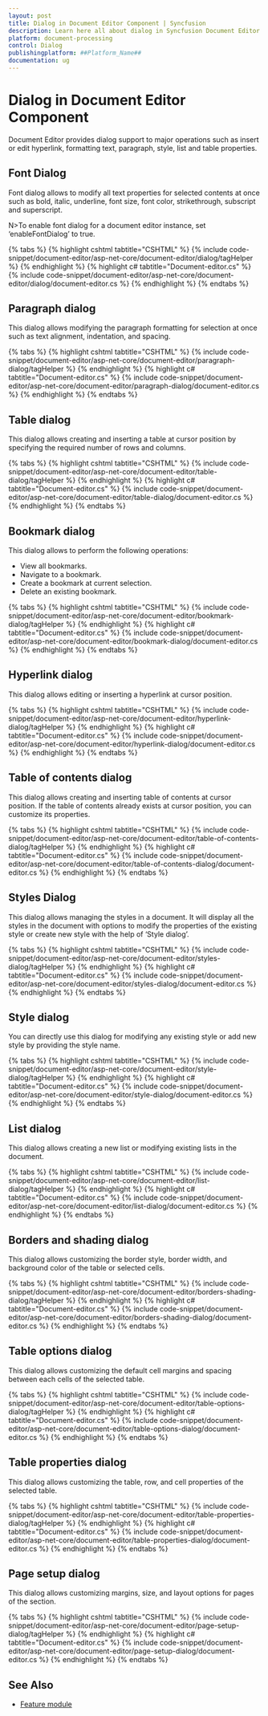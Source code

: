 ```yaml
---
layout: post
title: Dialog in Document Editor Component | Syncfusion
description: Learn here all about dialog in Syncfusion Document Editor component of Syncfusion Essential JS 2 and more.
platform: document-processing
control: Dialog
publishingplatform: ##Platform_Name##
documentation: ug
---
```



# Dialog in Document Editor Component

Document Editor provides dialog support to major operations such as insert or edit hyperlink, formatting text, paragraph, style, list and table properties.

## Font Dialog

Font dialog allows to modify all text properties for selected contents at once such as bold, italic, underline, font size, font color, strikethrough, subscript and superscript.

N>To enable font dialog for a document editor instance, set ‘enableFontDialog’ to true.


{% tabs %}
{% highlight cshtml tabtitle="CSHTML" %}
{% include code-snippet/document-editor/asp-net-core/document-editor/dialog/tagHelper %}
{% endhighlight %}
{% highlight c# tabtitle="Document-editor.cs" %}
{% include code-snippet/document-editor/asp-net-core/document-editor/dialog/document-editor.cs %}
{% endhighlight %}
{% endtabs %}


## Paragraph dialog

This dialog allows modifying the paragraph formatting for selection at once such as text alignment, indentation, and spacing.


{% tabs %}
{% highlight cshtml tabtitle="CSHTML" %}
{% include code-snippet/document-editor/asp-net-core/document-editor/paragraph-dialog/tagHelper %}
{% endhighlight %}
{% highlight c# tabtitle="Document-editor.cs" %}
{% include code-snippet/document-editor/asp-net-core/document-editor/paragraph-dialog/document-editor.cs %}
{% endhighlight %}
{% endtabs %}


## Table dialog

This dialog allows creating and inserting a table at cursor position by specifying the required number of rows and columns.


{% tabs %}
{% highlight cshtml tabtitle="CSHTML" %}
{% include code-snippet/document-editor/asp-net-core/document-editor/table-dialog/tagHelper %}
{% endhighlight %}
{% highlight c# tabtitle="Document-editor.cs" %}
{% include code-snippet/document-editor/asp-net-core/document-editor/table-dialog/document-editor.cs %}
{% endhighlight %}
{% endtabs %}


## Bookmark dialog

This dialog allows to perform the following operations:

* View all bookmarks.
* Navigate to a bookmark.
* Create a bookmark at current selection.
* Delete an existing bookmark.


{% tabs %}
{% highlight cshtml tabtitle="CSHTML" %}
{% include code-snippet/document-editor/asp-net-core/document-editor/bookmark-dialog/tagHelper %}
{% endhighlight %}
{% highlight c# tabtitle="Document-editor.cs" %}
{% include code-snippet/document-editor/asp-net-core/document-editor/bookmark-dialog/document-editor.cs %}
{% endhighlight %}
{% endtabs %}


## Hyperlink dialog

This dialog allows editing or inserting a hyperlink at cursor position.


{% tabs %}
{% highlight cshtml tabtitle="CSHTML" %}
{% include code-snippet/document-editor/asp-net-core/document-editor/hyperlink-dialog/tagHelper %}
{% endhighlight %}
{% highlight c# tabtitle="Document-editor.cs" %}
{% include code-snippet/document-editor/asp-net-core/document-editor/hyperlink-dialog/document-editor.cs %}
{% endhighlight %}
{% endtabs %}


## Table of contents dialog

This dialog allows creating and inserting table of contents at cursor position. If the table of contents already exists at cursor position, you can customize its properties.


{% tabs %}
{% highlight cshtml tabtitle="CSHTML" %}
{% include code-snippet/document-editor/asp-net-core/document-editor/table-of-contents-dialog/tagHelper %}
{% endhighlight %}
{% highlight c# tabtitle="Document-editor.cs" %}
{% include code-snippet/document-editor/asp-net-core/document-editor/table-of-contents-dialog/document-editor.cs %}
{% endhighlight %}
{% endtabs %}


## Styles Dialog

This dialog allows managing the styles in a document. It will display all the styles in the document with options to modify the properties of the existing style or create new style with the help of ‘Style dialog’.


{% tabs %}
{% highlight cshtml tabtitle="CSHTML" %}
{% include code-snippet/document-editor/asp-net-core/document-editor/styles-dialog/tagHelper %}
{% endhighlight %}
{% highlight c# tabtitle="Document-editor.cs" %}
{% include code-snippet/document-editor/asp-net-core/document-editor/styles-dialog/document-editor.cs %}
{% endhighlight %}
{% endtabs %}


## Style dialog

You can directly use this dialog for modifying any existing style or add new style by providing the style name.


{% tabs %}
{% highlight cshtml tabtitle="CSHTML" %}
{% include code-snippet/document-editor/asp-net-core/document-editor/style-dialog/tagHelper %}
{% endhighlight %}
{% highlight c# tabtitle="Document-editor.cs" %}
{% include code-snippet/document-editor/asp-net-core/document-editor/style-dialog/document-editor.cs %}
{% endhighlight %}
{% endtabs %}


## List dialog

This dialog allows creating a new list or modifying existing lists in the document.


{% tabs %}
{% highlight cshtml tabtitle="CSHTML" %}
{% include code-snippet/document-editor/asp-net-core/document-editor/list-dialog/tagHelper %}
{% endhighlight %}
{% highlight c# tabtitle="Document-editor.cs" %}
{% include code-snippet/document-editor/asp-net-core/document-editor/list-dialog/document-editor.cs %}
{% endhighlight %}
{% endtabs %}


## Borders and shading dialog

This dialog allows customizing the border style, border width, and background color of the table or selected cells.


{% tabs %}
{% highlight cshtml tabtitle="CSHTML" %}
{% include code-snippet/document-editor/asp-net-core/document-editor/borders-shading-dialog/tagHelper %}
{% endhighlight %}
{% highlight c# tabtitle="Document-editor.cs" %}
{% include code-snippet/document-editor/asp-net-core/document-editor/borders-shading-dialog/document-editor.cs %}
{% endhighlight %}
{% endtabs %}


## Table options dialog

This dialog allows customizing the default cell margins and spacing between each cells of the selected table.


{% tabs %}
{% highlight cshtml tabtitle="CSHTML" %}
{% include code-snippet/document-editor/asp-net-core/document-editor/table-options-dialog/tagHelper %}
{% endhighlight %}
{% highlight c# tabtitle="Document-editor.cs" %}
{% include code-snippet/document-editor/asp-net-core/document-editor/table-options-dialog/document-editor.cs %}
{% endhighlight %}
{% endtabs %}


## Table properties dialog

This dialog allows customizing the table, row, and cell properties of the selected table.

{% tabs %}
{% highlight cshtml tabtitle="CSHTML" %}
{% include code-snippet/document-editor/asp-net-core/document-editor/table-properties-dialog/tagHelper %}
{% endhighlight %}
{% highlight c# tabtitle="Document-editor.cs" %}
{% include code-snippet/document-editor/asp-net-core/document-editor/table-properties-dialog/document-editor.cs %}
{% endhighlight %}
{% endtabs %}


## Page setup dialog

This dialog allows customizing margins, size, and layout options for pages of the section.


{% tabs %}
{% highlight cshtml tabtitle="CSHTML" %}
{% include code-snippet/document-editor/asp-net-core/document-editor/page-setup-dialog/tagHelper %}
{% endhighlight %}
{% highlight c# tabtitle="Document-editor.cs" %}
{% include code-snippet/document-editor/asp-net-core/document-editor/page-setup-dialog/document-editor.cs %}
{% endhighlight %}
{% endtabs %}


## See Also

* [Feature module](../asp-net-core/feature-module)
